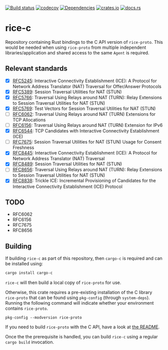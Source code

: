 [![Build status](https://github.com/ystreet/librice/workflows/Build/badge.svg?branch=main)](https://github.com/ystreet/librice/actions)
[![codecov](https://codecov.io/gh/ystreet/librice/branch/main/graph/badge.svg)](https://codecov.io/gh/ystreet/librice)
[![Dependencies](https://deps.rs/repo/github/ystreet/librice/status.svg)](https://deps.rs/repo/github/ystreet/librice)
[![crates.io](https://img.shields.io/crates/v/rice-c.svg)](https://crates.io/crates/rice-c)
[![docs.rs](https://docs.rs/rice-c/badge.svg)](https://docs.rs/rice-c)

# rice-c

Repository containing Rust bindings to the C API version of `rice-proto`. This
would be needed when using `rice-proto` from multiple independent
libraries/application and shared access to the same `Agent` is required.

## Relevant standards

 - [x] [RFC5245](https://tools.ietf.org/html/rfc5245):
   Interactive Connectivity Establishment (ICE): A Protocol for Network Address
   Translator (NAT) Traversal for Offer/Answer Protocols
 - [x] [RFC5389](https://tools.ietf.org/html/rfc5389):
   Session Traversal Utilities for NAT (STUN)
 - [x] [RFC5766](https://tools.ietf.org/html/rfc5766):
   Traversal Using Relays around NAT (TURN): Relay Extensions to Session
   Traversal Utilities for NAT (STUN)
 - [x] [RFC5769](https://tools.ietf.org/html/rfc5769):
   Test Vectors for Session Traversal Utilities for NAT (STUN)
 - [ ] [RFC6062](https://tools.ietf.org/html/rfc6062):
   Traversal Using Relays around NAT (TURN) Extensions for TCP Allocations
 - [ ] [RFC6156](https://tools.ietf.org/html/rfc6156):
   Traversal Using Relays around NAT (TURN) Extension for IPv6
 - [x] [RFC6544](https://tools.ietf.org/html/rfc6544):
   TCP Candidates with Interactive Connectivity Establishment (ICE)
 - [ ] [RFC7675](https://tools.ietf.org/html/rfc7675):
   Session Traversal Utilities for NAT (STUN) Usage for Consent Freshness
 - [x] [RFC8445](https://tools.ietf.org/html/rfc8445):
   Interactive Connectivity Establishment (ICE): A Protocol for Network Address
   Translator (NAT) Traversal
 - [x] [RFC8489](https://tools.ietf.org/html/rfc8489):
   Session Traversal Utilities for NAT (STUN)
 - [ ] [RFC8656](https://tools.ietf.org/html/rfc8656):
   Traversal Using Relays around NAT (TURN): Relay Extensions to Session
   Traversal Utilities for NAT (STUN)
 - [x] [RFC8838](https://tools.ietf.org/html/rfc8838):
   Trickle ICE: Incremental Provisioning of Candidates for the Interactive
   Connectivity Establishment (ICE) Protocol

## TODO

- RFC6062
- RFC6156
- RFC7675
- RFC8656

## Building

If building `rice-c` as part of this repository, then `cargo-c` is required
and can be installed using:
```sh
cargo install cargo-c
```
`rice-c` will then build a local copy of `rice-proto` for use.

Otherwise, this crate requires a pre-existing installation of the C library
`rice-proto` that can be found using `pkg-config` (through `system-deps`).
Running the following command will indicate whether your environment contains
`rice-proto`.
```
pkg-config --modversion rice-proto
```

If you need to build `rice-proto` with the C API, have a look at [the
README](https://github.com/ystreet/librice/tree/main/rice-proto).

Once the the prerequisite is handled, you can build `rice-c` using a
regular `cargo build` invocation.
